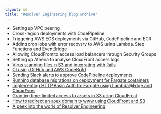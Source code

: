 ```yaml
---
layout: md
title: "Resolver Engineering blog archive"
---
```


* Setting up VPC peering
* Cross-region deployments with CodePipeline
* Triggering AWS ECS deployments via GitHub, CodePipeline and ECR
* Adding cron jobs with error recovery to AWS using Lambda, Step Functions and EventBridge
* Allowing CloudFront to access load balancers through Security Groups
* Setting up Athena to analyse CloudFront access logs
* [Virus scanning files in S3 and integrating with Rails](/archive/resolverblog/virus-scanning-files-in-s3-and-integrating-with-rails/)
* [CI using GitHub and AWS CodeBuild](/archive/resolverblog/ci-using-github-and-aws-codebuild/)
* [Sending Slack alerts to approve CodePipeline deployments](/archive/resolverblog/sending-slack-alerts-to-approve-codepipeline-deployments/)
* [Running database migrations on deployment for Fargate containers](/archive/resolverblog/running-database-migrations-on-deployment-for-fargate-containers/)
* [Implementing HTTP Basic Auth for Fargate using Lambda@Edge and CloudFront](/archive/resolverblog/implementing-http-basic-auth-for-fargate-using-lambda-edge-and-cloudfront/)
* [Granting time-limited access to assets in S3 using CloudFront](/archive/resolverblog/granting-time-limited-access-to-assets-in-s3-using-cloudfront/)
* [How to redirect an apex domain to www using CloudFront and S3](/archive/resolverblog/how-to-redirect-an-apex-domain-to-www-using-cloudfront-and-s3/)
* [A peek into the world of Resolver Engineering](/archive/resolverblog/a-peek-into-the-world-of-resolver-engineering/)
